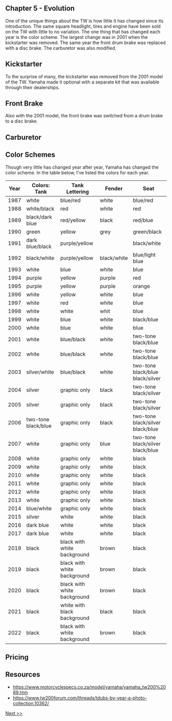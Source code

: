 ## Chapter 5 - Evolution

One of the unique things about the TW is how little it has changed since its introduction. The same square headlight, tires and engine have been sold on the TW with little to no variation. The one thing that has changed each year is the color scheme. The largest change was in 2001 when the kickstarter was removed. The same year the front drum brake was replaced with a disc brake. The carburetor was also modified.

## Kickstarter

To the surprise of many, the kickstarter was removed from the 2001 model of the TW. Yamaha made it optional with a separate kit that was available through their dealerships.

## Front Brake

Also with the 2001 model, the front brake was switched from a drum brake to a disc brake.

## Carburetor

## Color Schemes

Though very little has changed year after year, Yamaha has changed the color scheme. In the table below, I've listed the colors for each year.

| Year | Colors: Tank | Tank Lettering | Fender | Seat |
|---|---|---|---|---|
| 1987 | white | blue/red | white | blue/red |
| 1988 | white/black | red | white | red |
| 1989 | black/dark blue | red/yellow | black | red/blue |
| 1990 | green | yellow | grey | green/black |
| 1991 | dark blue/black | purple/yellow | | black/white | dark blue/light blue |
| 1992 | black/white | purple/yellow | black/white | blue/light blue |
| 1993 | white | blue | white | blue |
| 1994 | purple | yellow | purple | red |
| 1995 | purple | yellow | purple | orange |
| 1996 | white | yellow | white | blue |
| 1997 | white | red | white | blue |
| 1998 | white | white | whit | blue |
| 1999 | white | blue | white | black/blue |
| 2000 | white | blue | white | blue |
| 2001 | white | blue/black | white | two-tone black/blue |
| 2002 | white | blue/black | white | two-tone black/blue |
| 2003 | silver/white | blue/black | white | two-tone black/blue black/silver |
| 2004 | silver | graphic only | black | two-tone black/silver |
| 2005 | silver | graphic only | black | two-tone black/silver |
| 2006 | two-tone black/blue | graphic only | black | two-tone black/silver black/blue |
| 2007 | white | graphic only | blue | two-tone black/silver black/blue |
| 2008 | white | graphic only | white | black |
| 2009 | white | graphic only | white | black |
| 2010 | white | graphic only | white | black |
| 2011 | white | graphic only | white | black |
| 2012 | white | graphic only | white | black |
| 2013 | white | graphic only | white | black |
| 2014 | blue/white | graphic only | white | black |
| 2015 | silver | white | white | black |
| 2016 | dark blue | white | white | black |
| 2017 | dark blue | white | white | black |
| 2018 | black | black with white background | brown | black |
| 2019 | black | black with white background | brown | black |
| 2020 | black | black with white background | brown | black |
| 2021 | black | white with black background | black | black |
| 2022 | black | black with white background | brown | black |

## Pricing

## Resources

* https://www.motorcyclespecs.co.za/model/yamaha/yamaha_tw200%2089.htm
* https://www.tw200forum.com/threads/tdubs-by-year-a-photo-collection.10362/

[Next >>](070-chapter-06.md)
